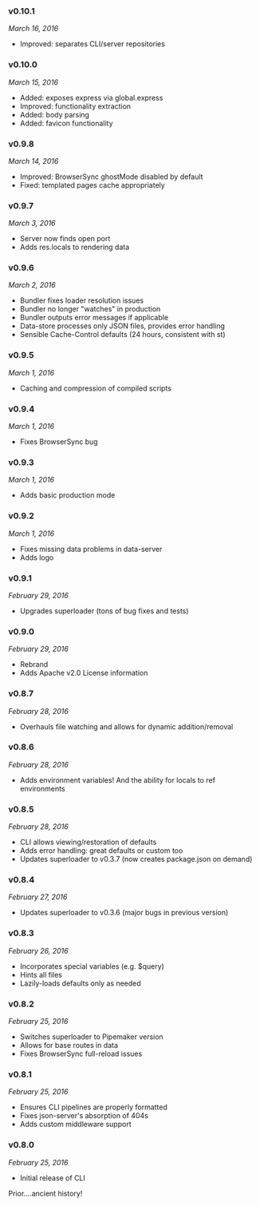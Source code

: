 ### v0.10.1
*March 16, 2016*
* Improved: separates CLI/server repositories

### v0.10.0
*March 15, 2016*
* Added: exposes express via global.express
* Improved: functionality extraction
* Added: body parsing
* Added: favicon functionality

### v0.9.8
*March 14, 2016*
* Improved: BrowserSync ghostMode disabled by default
* Fixed: templated pages cache appropriately

### v0.9.7
*March 3, 2016*
* Server now finds open port
* Adds res.locals to rendering data

### v0.9.6
*March 2, 2016*
* Bundler fixes loader resolution issues
* Bundler no longer "watches" in production
* Bundler outputs error messages if applicable
* Data-store processes only JSON files, provides error handling
* Sensible Cache-Control defaults (24 hours, consistent with st)

### v0.9.5
*March 1, 2016*
* Caching and compression of compiled scripts

### v0.9.4
*March 1, 2016*
* Fixes BrowserSync bug

### v0.9.3
*March 1, 2016*
* Adds basic production mode

### v0.9.2
*March 1, 2016*
* Fixes missing data problems in data-server
* Adds logo

### v0.9.1
*February 29, 2016*
* Upgrades superloader (tons of bug fixes and tests)

### v0.9.0
*February 29, 2016*
* Rebrand
* Adds Apache v2.0 License information

### v0.8.7
*February 28, 2016*
* Overhauls file watching and allows for dynamic addition/removal

### v0.8.6
*February 28, 2016*
* Adds environment variables! And the ability for locals to ref environments

### v0.8.5
*February 28, 2016*
* CLI allows viewing/restoration of defaults
* Adds error handling: great defaults or custom too
* Updates superloader to v0.3.7 (now creates package.json on demand)

### v0.8.4
*February 27, 2016*
* Updates superloader to v0.3.6 (major bugs in previous version)

### v0.8.3
*February 26, 2016*
* Incorporates special variables (e.g. $query)
* Hints all files
* Lazily-loads defaults only as needed

### v0.8.2
*February 25, 2016*
* Switches superloader to Pipemaker version
* Allows for base routes in data
* Fixes BrowserSync full-reload issues

### v0.8.1
*February 25, 2016*
* Ensures CLI pipelines are properly formatted
* Fixes json-server's absorption of 404s
* Adds custom middleware support

### v0.8.0
*February 25, 2016*
* Initial release of CLI

Prior....ancient history!
